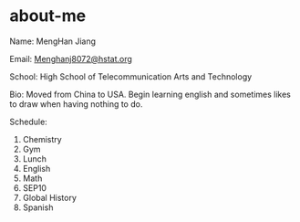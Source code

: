 # about-me

Name: MengHan Jiang

Email: Menghanj8072@hstat.org

School: High School of Telecommunication Arts and Technology

Bio: Moved from China to USA. Begin learning english and sometimes likes to draw when having nothing to do.

Schedule: 
1. Chemistry
2. Gym
3. Lunch
4. English
5. Math
6. SEP10
7. Global History
8. Spanish